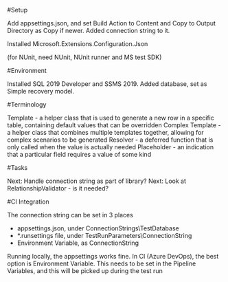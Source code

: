 ﻿#Setup

Add appsettings.json, and set Build Action to Content and Copy to Output Directory as Copy if newer.  Added connection string to it.

Installed Microsoft.Extensions.Configuration.Json

(for NUnit, need NUnit, NUnit runner and MS test SDK)

#Environment

Installed SQL 2019 Developer and SSMS 2019.  Added database, set as Simple recovery model.

#Terminology

Template - a helper class that is used to generate a new row in a specific table, containing default values that can be overridden
Complex Template - a helper class that combines multiple templates together, allowing for complex scenarios to be generated
Resolver - a deferred function that is only called when the value is actually needed
Placeholder - an indication that a particular field requires a value of some kind

#Tasks

Next: Handle connection string as part of library?
Next: Look at RelationshipValidator - is it needed?

#CI Integration

The connection string can be set in 3 places
 - appsettings.json, under ConnectionStrings\TestDatabase
 - *.runsettings file, under TestRunParameters\ConnectionString
 - Environment Variable, as ConnectionString

 Running locally, the appsettings works fine.
 In CI (Azure DevOps), the best option is Environment Variable.  This needs to be set in the Pipeline Variables, and this will be picked up during the test run 